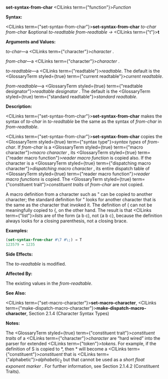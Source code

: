 **set-syntax-from-char** <ClLinks  term={"function"}><i>Function</i></ClLinks> 



**Syntax:** 



<ClLinks  term={"set-syntax-from-char"}><b>set-syntax-from-char</b></ClLinks> *to-char from-char* &amp;optional *to-readtable from-readtable →* <ClLinks  term={"t"}><b>t</b></ClLinks> 



**Arguments and Values:** 



*to-char*—a <ClLinks  term={"character"}><i>character</i></ClLinks> . 



*from-char*—a <ClLinks  term={"character"}><i>character</i></ClLinks> . 



*to-readtable*—a <ClLinks  term={"readtable"}><i>readtable</i></ClLinks>. The default is the <GlossaryTerm styled={true} term={"current readtable"}><i>current readtable</i></GlossaryTerm>. 



*from-readtable*—a <GlossaryTerm styled={true} term={"readtable designator"}><i>readtable designator</i></GlossaryTerm> . The default is the <GlossaryTerm styled={true} term={"standard readtable"}><i>standard readtable</i></GlossaryTerm>. 



**Description:** 



<ClLinks  term={"set-syntax-from-char"}><b>set-syntax-from-char</b></ClLinks> makes the syntax of *to-char* in *to-readtable* be the same as the syntax of *from-char* in *from-readtable*. 



<ClLinks  term={"set-syntax-from-char"}><b>set-syntax-from-char</b></ClLinks> copies the <GlossaryTerm styled={true} term={"syntax type"}><i>syntax types</i></GlossaryTerm> of *from-char*. If *from-char* is a <GlossaryTerm styled={true} term={"macro character"}><i>macro character</i></GlossaryTerm> , its <GlossaryTerm styled={true} term={"reader macro function"}><i>reader macro function</i></GlossaryTerm> is copied also. If the character is a <GlossaryTerm styled={true} term={"dispatching macro character"}><i>dispatching macro character</i></GlossaryTerm> , its entire dispatch table of <GlossaryTerm styled={true} term={"reader macro function"}><i>reader macro functions</i></GlossaryTerm> is copied. The <GlossaryTerm styled={true} term={"constituent trait"}><i>constituent traits</i></GlossaryTerm> of *from-char* are not copied. 



A macro definition from a character such as " can be copied to another character; the standard definition for " looks for another character that is the same as the character that invoked it. The definition of ( can not be meaningfully copied to \{, on the other hand. The result is that <ClLinks  term={"list"}><i>lists</i></ClLinks> are of the form \{a b c), not \{a b c\}, because the definition always looks for a closing parenthesis, not a closing brace. 



**Examples:**
```lisp
(set-syntax-from-char #\7 #\;) → T 
123579 → 1235 
```
**Side Effects:** 



The *to-readtable* is modified. 



**Affected By:** 



The existing values in the *from-readtable*. 



**See Also:** 



<ClLinks  term={"set-macro-character"}><b>set-macro-character</b></ClLinks>, <ClLinks  term={"make-dispatch-macro-character"}><b>make-dispatch-macro-character</b></ClLinks>, Section 2.1.4 (Character Syntax Types) 



 



 



**Notes:** 



The <GlossaryTerm styled={true} term={"constituent trait"}><i>constituent traits</i></GlossaryTerm> of a <ClLinks  term={"character"}><i>character</i></ClLinks> are “hard wired” into the parser for extended <ClLinks  term={"token"}><i>tokens</i></ClLinks>. For example, if the definition of S is copied to \*, then \* will become a <ClLinks  term={"constituent"}><i>constituent</i></ClLinks> that is <ClLinks  term={"alphabetic"}><i>alphabetic</i></ClLinks><sub>2</sub> but that cannot be used as a *short float exponent marker* . For further information, see Section 2.1.4.2 (Constituent Traits). 



